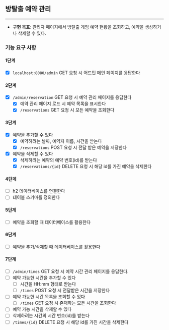 ## 방탈출 예약 관리

---

- **구현 목표**: 관리자 페이지에서 방탈출 게임 예약 현황을 조회하고, 예약을 생성하거나 삭제할 수 있다.

### 기능 요구 사항

#### 1단계

- [x] `localhost:8080/admin` GET 요청 시 어드민 메인 페이지를 응답한다

#### 2단계

- [x] `/admin/reservation` GET 요청 시 예약 관리 페이지를 응답한다
    - [x] 예약 관리 페이지 로드 시 예약 목록을 표시한다
    - [x] `/reservations` GET 요청 시 모든 예약을 조회한다

#### 3단계

- [x] 예약을 추가할 수 있다
    - [x] 예약하려는 날짜, 예약자 이름, 시간을 받는다
    - [x] `/reservations` POST 요청 시 전달 받은 예약을 저장한다
- [x] 예약을 삭제할 수 있다
    - [x] 삭제하려는 예약의 예약 번호(id)를 받는다
    - [x] `/reservations/{id}` DELETE 요청 시 해당 id를 가진 예약을 삭제한다

#### 4단계

- [ ] h2 데이터베이스를 연결한다
- [ ] 테이블 스키마를 정의한다

#### 5단계

- [ ] 예약을 조회할 때 데이터베이스를 활용한다

#### 6단계

- [ ] 예약을 추가/삭제할 때 데이터베이스를 활용한다

#### 7단계

- [ ] `/admin/times` GET 요청 시 예약 시간 관리 페이지를 응답한다.
- [ ] 예약 가능한 시간을 추가할 수 있다
  - [ ] 시간을 HH:mm 형태로 받는다 
  - [ ] `/times` POST 요청 시 전달받은 시간을 저장한다
- [ ] 예약 가능한 시간 목록을 조회할 수 있다
  - [ ] `/times` GET 요청 시 존재하는 모든 시간을 조회한다
- [ ] 예약 가능 시간을 삭제할 수 있다
- [ ] 삭제하려는 시간의 시간 번호(id)를 받는다
- [ ] `/times/{id}` DELETE 요청 시 해당 id를 가진 시간을 삭제한다
